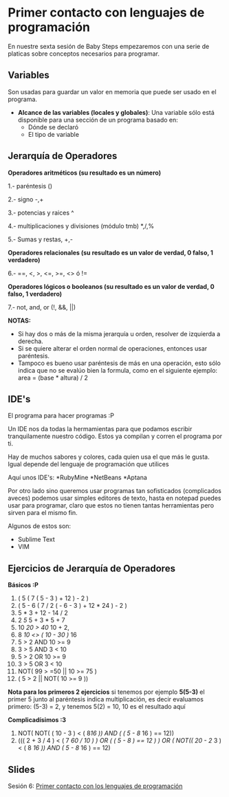 Primer contacto con lenguajes de programación
==

En nuestre sexta sesión de Baby Steps empezaremos con una serie de platicas sobre conceptos necesarios para programar.

Variables
--

Son usadas para guardar un valor en memoria que puede ser usado en el programa.

- **Alcance de las variables (locales y globales)**: Una variable sólo está disponible para una sección de un programa basado en:
  - Dónde se declaró
  - El tipo de variable

Jerarquía de Operadores
--

**Operadores aritméticos (su resultado es un número)**

1.- paréntesis ()

2.- signo -,+

3.- potencias y raices ^

4.- multiplicaciones y divisiones (módulo tmb) *,/,%

5.- Sumas y restas, +,-

**Operadores relacionales (su resultado es un valor de verdad, 0 falso, 1 verdadero)**

6.- ==, <, >, <=, >=, <> ó !=

**Operadores lógicos o booleanos (su resultado es un valor de verdad, 0 falso, 1 verdadero)**

7.- not, and, or (!, &&, ||)

**NOTAS:**

- Si hay dos o más de la misma jerarquía u orden, resolver de izquierda a derecha.
- Si se quiere alterar el orden normal de operaciones, entonces usar paréntesis.
- Tampoco es bueno usar paréntesis de más en una operación, esto sólo indica que no se evalúo bien la formula, como en el siguiente ejemplo: area = (base * altura) / 2

IDE's
--

El programa para hacer programas :P

Un IDE nos da todas la hermamientas para que podamos escribir tranquilamente nuestro código. Estos ya compilan y corren el programa por ti.

Hay de muchos sabores y colores, cada quien usa el que más le gusta. Igual depende del lenguaje de programación que utilices

Aquí unos IDE's:
*RubyMine
*NetBeans
*Aptana

Por otro lado sino queremos usar programas tan sofisticados (complicados aveces) podemos usar simples editores de texto, hasta en notepad puedes usar para programar, claro que estos no tienen tantas herramientas pero sirven para el mismo fin.

Algunos de estos son:

- Sublime Text
- VIM

Ejercicios de Jerarquía de Operadores
--

**Básicos :P**

  1. ( 5 ( 7 ( 5 - 3 ) + 12 ) - 2 )
  2. ( 5 - 6 ( 7 / 2 ( - 6 - 3 ) + 12 * 24 ) - 2 )
  3. 5 * 3 + 12 - 14 / 2
  4. 2 *5* 5 + 3 * 5 + 7
  5. 10 *20 > 40* 10 + 2,
  6. 8 *10 <> ( 10 - 30 )* 16
  7. 5 > 2 AND 10 >= 9
  8. 3 > 5 AND 3 < 10
  9. 5 > 2 OR 10 >= 9
  10. 3 > 5 OR 3 < 10
  11. NOT( 99 > =50 || 10 >= 75 )
  12. ( 5 > 2 || NOT( 10 >= 9 ))

**Nota para los primeros 2 ejercicios** si tenemos por ejemplo **5(5-3)** el primer 5 junto al paréntesis indica multiplicación, es decir evaluamos primero: (5-3) = 2, y tenemos 5(2) = 10, 10 es el resultado aquí

**Complicadísimos :3**

  1. NOT( NOT( ( 10 - 3 ) < ( 8*16 )) AND ( ( 5 - 8* 16 ) == 12))
  2. ((( 2 + 3 / 4 ) < ( 7 *60 / 10 ) ) OR ( ( 5 - 8 ) == 12 ) )  OR  ( NOT(( 20 - 2* 3 ) < ( 8 *16 )) AND ( 5 - 8* 16 ) == 12)

Slides
--

Sesión 6: [Primer contacto con los lenguajes de programación](https://www.haikudeck.com/baby-steps-education-presentation-TgOxMAprjV)
